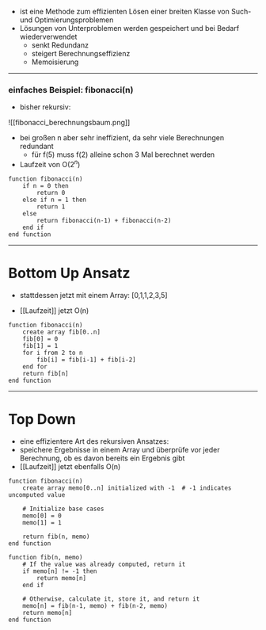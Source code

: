 * ist eine Methode zum effizienten Lösen einer breiten Klasse von Such- und Optimierungsproblemen
* Lösungen von Unterproblemen werden gespeichert und bei Bedarf wiederverwendet
	* senkt Redundanz
	* steigert Berechnungseffizienz
	* Memoisierung
---------------------------
### einfaches Beispiel: fibonacci(n)

* bisher rekursiv:

![[fibonacci_berechnungsbaum.png]]
* bei großen n aber sehr ineffizient, da sehr viele Berechnungen redundant
	* für f(5) muss f(2) alleine schon 3 Mal berechnet werden
* Laufzeit von O($2^n$) 

```pseudocode
function fibonacci(n)
    if n = 0 then
        return 0
    else if n = 1 then
        return 1
    else
        return fibonacci(n-1) + fibonacci(n-2)
    end if
end function
```
------------
# Bottom Up Ansatz
* stattdessen jetzt mit einem Array:
[0,1,1,2,3,5]

* [[Laufzeit]] jetzt O(n)
```pseudocode
function fibonacci(n)
    create array fib[0..n]
    fib[0] = 0
    fib[1] = 1
    for i from 2 to n
        fib[i] = fib[i-1] + fib[i-2]
    end for
    return fib[n]
end function
```
--------------
# Top Down
* eine effizientere Art des rekursiven Ansatzes:
* speichere Ergebnisse in einem Array und überprüfe vor jeder Berechnung, ob es davon bereits ein Ergebnis gibt
* [[Laufzeit]] jetzt ebenfalls O(n)
```pseudocode
function fibonacci(n)
    create array memo[0..n] initialized with -1  # -1 indicates uncomputed value
    
    # Initialize base cases
    memo[0] = 0
    memo[1] = 1
    
    return fib(n, memo)
end function

function fib(n, memo)
    # If the value was already computed, return it
    if memo[n] != -1 then
        return memo[n]
    end if
    
    # Otherwise, calculate it, store it, and return it
    memo[n] = fib(n-1, memo) + fib(n-2, memo)
    return memo[n]
end function

```
